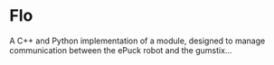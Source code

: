 # Flo
A C++ and Python implementation of a module, designed to manage communication between the ePuck robot and the gumstix…
